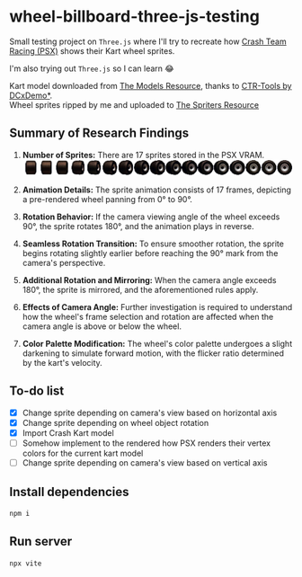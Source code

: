# wheel-billboard-three-js-testing

Small testing project on `Three.js` where I'll try to recreate how [Crash Team Racing (PSX)](https://en.wikipedia.org/wiki/Crash_Team_Racing) shows their Kart wheel sprites.

I'm also trying out `Three.js` so I can learn 😂

Kart model downloaded from [The Models Resource](https://www.models-resource.com/playstation/crashteamracing/model/61792/), thanks to [CTR-Tools by DCxDemo\*](https://github.com/CTR-tools/CTR-tools).  
Wheel sprites ripped by me and uploaded to [The Spriters Resource](https://www.spriters-resource.com/playstation/ctr/sheet/116430/)

## Summary of Research Findings

1. **Number of Sprites:** There are 17 sprites stored in the PSX VRAM.  
   ![Wheel spritesheet](/assets/img/wheel-spritesheet.png)

2. **Animation Details:** The sprite animation consists of 17 frames, depicting a pre-rendered wheel panning from 0° to 90°.

3. **Rotation Behavior:** If the camera viewing angle of the wheel exceeds 90°, the sprite rotates 180°, and the animation plays in reverse.

4. **Seamless Rotation Transition:** To ensure smoother rotation, the sprite begins rotating slightly earlier before reaching the 90° mark from the camera's perspective.

5. **Additional Rotation and Mirroring:** When the camera angle exceeds 180°, the sprite is mirrored, and the aforementioned rules apply.

6. **Effects of Camera Angle:** Further investigation is required to understand how the wheel's frame selection and rotation are affected when the camera angle is above or below the wheel.

7. **Color Palette Modification:** The wheel's color palette undergoes a slight darkening to simulate forward motion, with the flicker ratio determined by the kart's velocity.

## To-do list

-   [x] Change sprite depending on camera's view based on horizontal axis
-   [x] Change sprite depending on wheel object rotation
-   [x] Import Crash Kart model
-   [ ] Somehow implement to the rendered how PSX renders their vertex colors for the current kart model
-   [ ] Change sprite depending on camera's view based on vertical axis

## Install dependencies

```bash
npm i
```

## Run server

```bash
npx vite
```
